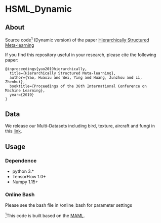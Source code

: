 # HSML_Dynamic

## About
Source code<a href="#note1" id="note1ref"><sup>1</sup></a> (Dynamic version) of the paper [Hierarchically Structured Meta-learning](https://arxiv.org/abs/1905.05301)

If you find this repository useful in your research, please cite the following paper:
```
@inproceedings{yao2019hierarchically,
  title={Hierarchically Structured Meta-learning},
  author={Yao, Huaxiu and Wei, Ying and Huang, Junzhou and Li, Zhenhui},
  booktitle={Proceedings of the 36th International Conference on Machine Learning},
  year={2019} 
}
```

## Data
We release our Multi-Datasets including bird, texture, aircraft and fungi in this [link](https://drive.google.com/file/d/1IJk93N48X0rSL69nQ1Wr-49o8u0e75HM/view?usp=sharing).

## Usage

### Dependence
* python 3.*
* TensorFlow 1.0+
* Numpy 1.15+

### Online Bash
Please see the bash file in /online_bash for parameter settings

<a id="note1" href="#note1ref"><sup>1</sup></a>This code is built based on the [MAML](https://github.com/cbfinn/maml).

